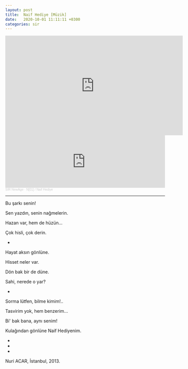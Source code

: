 ```yaml
---
layout: post
title:  Naif Hediye [Müzik]
date:   2020-10-01 11:11:11 +0300
categories: sir
---
```


<iframe width="560" height="315"
src="https://www.youtube.com/embed/w3YR7MvYzoM" frameborder="0"
allow="accelerometer; autoplay; clipboard-write; encrypted-media; gyroscope;
picture-in-picture" allowfullscreen></iframe>

<iframe width="100%" height="166" scrolling="no" frameborder="no" allow="autoplay" src="https://w.soundcloud.com/player/?url=https%3A//api.soundcloud.com/tracks/937688332&color=%23ff5500&auto_play=false&hide_related=false&show_comments=true&show_user=true&show_reposts=false&show_teaser=true"></iframe><div style="font-size: 10px; color: #cccccc;line-break: anywhere;word-break: normal;overflow: hidden;white-space: nowrap;text-overflow: ellipsis; font-family: Interstate,Lucida Grande,Lucida Sans Unicode,Lucida Sans,Garuda,Verdana,Tahoma,sans-serif;font-weight: 100;"><a href="https://soundcloud.com/sirnewage" title="SIR NewAge" target="_blank" style="color: #cccccc; text-decoration: none;">SIR NewAge</a> · <a href="https://soundcloud.com/sirnewage/naif-hediye" title="N[01] / Naif Hediye" target="_blank" style="color: #cccccc; text-decoration: none;">N[01] / Naif Hediye</a></div>

---

Bu şarkı senin!

Sen yazdın, senin nağmelerin.

Hazan var, hem de hüzün...

Çok hisli, çok derin.

+

Hayat aksın gönlüne.

Hisset neler var.

Dön bak bir de düne.

Sahi, nerede o yar?

+

Sorma lütfen, bilme kimim!..

Tasvirim yok, hem benzerim...

Bi' bak bana, aynı senim!

Kulağından gönlüne Naif Hediyenim.

+
+
+

Nuri ACAR, İstanbul, 2013.
